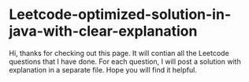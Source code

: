 # Leetcode-optimized-solution-in-java-with-clear-explanation


Hi, thanks for checking out this page. It will contian all the Leetcode questions that I have done. For each question, I will post a solution with explanation in a separate file. Hope you will find it helpful. 
